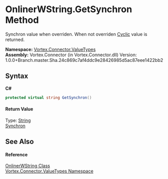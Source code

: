 # OnlinerWString.GetSynchron Method 
 

Synchron value when overriden. When not overriden <a href="P_Vortex_Connector_ValueTypes_OnlinerWString_Cyclic.md">Cyclic</a> value is returned.

**Namespace:**&nbsp;<a href="N_Vortex_Connector_ValueTypes.md">Vortex.Connector.ValueTypes</a><br />**Assembly:**&nbsp;Vortex.Connector (in Vortex.Connector.dll) Version: 1.0.0+Branch.master.Sha.24c869c7af4ddc9e28426985d5ac87eee1422bb2

## Syntax

**C#**<br />
``` C#
protected virtual string GetSynchron()
```


#### Return Value
Type: <a href="https://docs.microsoft.com/dotnet/api/system.string" target="_blank">String</a><br /><a href="P_Vortex_Connector_ValueTypes_OnlinerWString_Synchron.md">Synchron</a>

## See Also


#### Reference
<a href="T_Vortex_Connector_ValueTypes_OnlinerWString.md">OnlinerWString Class</a><br /><a href="N_Vortex_Connector_ValueTypes.md">Vortex.Connector.ValueTypes Namespace</a><br />